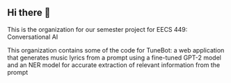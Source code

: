 ## Hi there 👋

This is the organization for our semester project for EECS 449: Conversational AI

This organization contains some of the code for TuneBot: a web application that generates music lyrics from a
prompt using a fine-tuned GPT-2 model and an NER model for accurate extraction of relevant information from the prompt
<!--

**Here are some ideas to get you started:**

🙋‍♀️ A short introduction - what is your organization all about?
🌈 Contribution guidelines - how can the community get involved?
👩‍💻 Useful resources - where can the community find your docs? Is there anything else the community should know?
🍿 Fun facts - what does your team eat for breakfast?
🧙 Remember, you can do mighty things with the power of [Markdown](https://docs.github.com/github/writing-on-github/getting-started-with-writing-and-formatting-on-github/basic-writing-and-formatting-syntax)
-->
